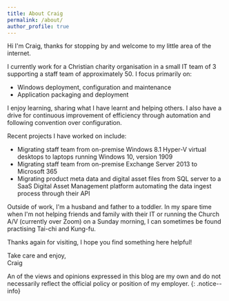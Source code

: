 ```yaml
---
title: About Craig
permalink: /about/
author_profile: true
---
```


Hi I'm Craig, thanks for stopping by and welcome to my little area of the internet.

I currently work for a Christian charity organisation in a small IT team of 3 supporting a staff team of approximately 50. I focus primarily on:

* Windows deployment, configuration and maintenance
* Application packaging and deployment

I enjoy learning, sharing what I have learnt and helping others. I also have a drive for continuous improvement of efficiency through automation and following convention over configuration.

Recent projects I have worked on include:

* Migrating staff team from on-premise Windows 8.1 Hyper-V virtual desktops to laptops running Windows 10, version 1909
* Migrating staff team from on-premise Exchange Server 2013 to Microsoft 365
* Migrating product meta data and digital asset files from SQL server to a SaaS Digital Asset Management platform automating the data ingest process through their API

Outside of work, I'm a husband and father to a toddler. In my spare time when I'm not helping friends and family with their IT or running the Church A/V (currently over Zoom) on a Sunday morning, I can sometimes be found practising Tai-chi and Kung-fu.

Thanks again for visiting, I hope you find something here helpful!

Take care and enjoy,<br/>
Craig

An of the views and opinions expressed in this blog are my own and do not necessarily reflect the official policy or position of my employer.
{: .notice--info}
